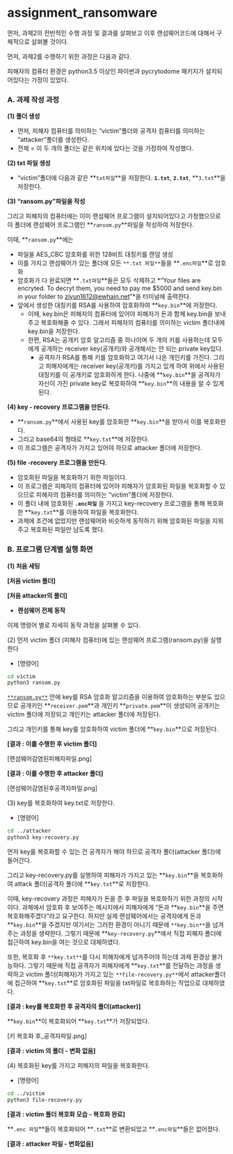 # assignment_ransomware
먼저, 과제2의 전반적인 수행 과정 및 결과를 살펴보고 이후 랜섬웨어코드에 대해서 구체적으로 살펴볼 것이다. 

먼저, 과제2를 수행하기 위한 과정은 다음과 같다. 

피해자의 컴퓨터 환경은 python3.5 이상인 파이썬과 pycrytodome 패키지가 설치되어있다는 가정이 있었다. 

### A. 과제 작성 과정

**(1) 폴더 생성**

- 먼저, 피해자 컴퓨터를 의미하는 “victim”폴더와 공격자 컴퓨터를 의미하는 “attacker”폴더를 생성한다.
- 전제 = 이 두 개의 폴더는 같은 위치에 있다는 것을 가정하여 작성했다.

**(2) txt 파일 생성**

- “victim”폴더에 다음과 같은 **`txt파일`**을 저장한다. **`1.txt`**, **`2.txt`**, **`3.txt`**을 저장한다.

**(3) “ransom.py”파일을 작성**

그리고 피해자의 컴퓨터에는 이미 랜섬웨어 프로그램이 설치되어있다고 가정했으므로 이 폴더에 랜섬웨어 프로그램인 **`ransom.py`**파일을 작성하여 저장한다. 

이때, **`ransom.py`**에는 

- 파일을 AES_CBC 암호화를 위한 128비트 대칭키를 랜덤 생성
- 이를 가지고 랜섬웨어가 있는 폴더에 모든 `**.txt 파일**`들을 **`.enc파일`**로 암호화
- 암호화가 다 완료되면 **`.txt파일`**들은 모두 삭제하고 *“Your files are encryted. To decryt them, you need to pay me $5000 and send key.bin in your folder to ziyun1612@ewhain.net”*을 터미널에 출력한다.
- 앞에서 생성한 대칭키를 RSA를 사용하여 암호화하여 **`key.bin`**에 저장한다.
    - 이때, key.bin은 피해자의 컴퓨터에 있어야 피해자가 돈과 함께 key.bin을 보내주고 복호화해줄 수 있다. 그래서 피해자의 컴퓨터를 의미하는 victim 폴더내에 key.bin을 저장한다.
    - 한편, RSA는 공개키 암호 알고리즘 중 하나이며 두 개의 키를 사용하는데 모두에게 공개하는 receiver key(공개키)와 공개해서는 안 되는 private key있다.
        - 공격자가 RSA를 통해 키를 암호화하고 여기서 나온 개인키를 가진다. 그리고 피해자에게는 receiver key(공개키)를 가지고 있게 하여 위에서 사용된 대칭키를 이 공개키로 암호화하게 한다. 나중에 **`key.bin`**을 공격자가 자신이 가진 private key로 복호화하여 **`key.bin`**의 내용을 알 수 있게 된다.
    

**(4) key - recovery 프로그램을 만든다.** 

- **`ransom.py`**에서 사용된 key를 암호화한 **`key.bin`**을 받아서 이를 복호화한다.
- 그리고 base64의 형태로 **`key.txt`**에 저장한다.
- 이 프로그램은 공격자가 가지고 있어야 하므로 attacker 폴더에 저장한다.

**(5) file -recovery 프로그램을 만든다.** 

- 암호화된 파일을 복호화하기 위한 파일이다.
- 이 프로그램은 피해자의 컴퓨터에 있어야 피해자가 암호화된 파일을 복호화할 수 있으므로 피해자의 컴퓨터를 의미하는 “victim”폴더에 저장한다.
- 이 폴더 내에 암호화된 **`.enc파일`** 을 가지고 key-recovery 프로그램을 통해 복호화한 **`key.txt`**를 이용하여 파일을 복호화한다.
- 과제에 조건에 없었지만 랜섬웨어와 비슷하게 동작하기 위해 암호화된 파일을 지워주고 복호화된 파일만 남도록 했다.

### B. 프로그램 단계별 실행 화면

**(1) 처음 세팅**

**[처음 victim 폴더]**


**[처음 attacker의 폴더]**


- **랜섬웨어 전체 동작**

이제 명령어 별로 자세히 동작 과정을 살펴볼 수 있다. 

(2) 먼저 victim 폴더 (피해자 컴퓨터)에 있는 랜섬웨어 프로그램(ransom.py)을 실행한다

- [명령어]

```bash
cd victim 
python3 ransom.py
```

[`**ransom.py**`](http://ransom.py) 안에 key를 RSA 암호화 알고리즘을 이용하여 암호화하는 부분도 있으므로 공개키인 **`receiver.pem`**과 개인키 **`private.pem`**이 생성되어 공개키는 victim 폴더에 저장되고 개인키는 attacker 폴더에 저장된다. 

그리고 개인키를 통해 key를 암호화하여 victim 폴더에 **`key.bin`**으로 저장된다. 

**[결과 : 이를 수행한 후 victim 폴더]**

[랜섬웨어감염된피해자파일.png]

**[결과 : 이를 수행한 후 attacker 폴더]**

[랜섬웨어감염된후공격자파일.png]

(3) key를 복호화하여 key.txt로 저장한다. 

- [명령어]

```bash
cd ../attacker
python3 key-recovery.py
```

먼저 key를 복호화할 수 있는 건 공격자가 해야 하므로 공격자 폴더(attacker 폴더)에 들어간다. 

그리고 key-recovery.py를 실행하여 피해자가 가지고 있는 **`key.bin`**을 복호화하여 attack 폴더(공격자 폴더에 **`key.txt`**로 저장한다. 

이때, key-recovery 과정은 피해자가 돈을 준 후 파일을 복호화하기 위한 과정의 시작이다. 과제에서 암호화 후 보여주는 메시지에서 피해자에게 “돈과 **`key.bin`**을 주면 복호화해주겠다”라고 요구한다.  하지만 실제 랜섬웨어에서는 공격자에게 돈과 **`key.bin`**을 주겠지만 여기서는 그러한 환경이 아니기 때문에 `**key.bin**`을 넘겨주는 과정을 생략한다. 그렇기 때문에 **`key-recovery.py`**에서 직접 피해자 폴더에 접근하여 key.bin을 여는 것으로 대체하였다. 

또한, 복호화 후 `**key.txt**`를 다시 피해자에게 넘겨주어야 하는데 과제 환경상 불가능하다. 그렇기 때문에 직접 공격자가 피해자에게 **`key.txt`**를 전달하는 과정을 생략하고 victim 폴더(피해자)가 가지고 있는 `**file-recovery.py**`에서 attacker폴더에 접근하여 **`key.txt`**로 암호화된 파일을 txt파일로 복호화하는 작업으로 대체하였다. 

**[결과 : key를 복호화한 후 공격자의 폴더(attacker)]**

**`key.bin`**이 복호화되어 **`key.txt`**가 저장되었다. 

[키 복호화 후_공격자파일.png]

**[결과 : victim 의 폴더 - 변화 없음]**


(4) 복호화된 key를 가지고 피해자의 파일을 복호화한다. 

- [명령어]

```bash
cd ../victim
python3 file-recovery.py
```

**[결과 : victim 폴더 복호화 모습 - 복호화 완료]**

**`.enc 파일`**들이 복호화되어 **`.txt`**로 변환되었고 **`.enc파일`**들은 없어졌다. 


**[결과 : attacker 파일 - 변화없음]**
